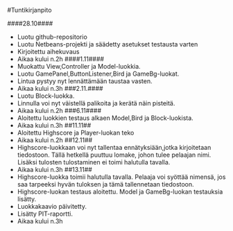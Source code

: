 #Tuntikirjanpito

####28.10####
* Luotu github-repositorio
* Luotu Netbeans-projekti ja säädetty asetukset testausta varten
* Kirjoitettu aihekuvaus
* Aikaa kului n.2h
####1.11####
* Muokattu View,Controller ja Model-luokkia.
* Luotu GamePanel,ButtonListener,Bird ja GameBg-luokat.
* Lintua pystyy nyt lennättämään taustaa vasten.
* Aikaa kului n.3h
###2.11.####
* Luotu Block-luokka.
* Linnulla voi nyt väistellä palikoita ja kerätä näin pisteitä.
* Aikaa kului n.2h
###6.11####
* Aloitettu luokkien testaus alkaen Model,Bird ja Block-luokista.
* Aikaa kului n.3h
##11.11##
* Aloitettu Highscore ja Player-luokan teko
* Aikaa kului n.2h
##12.11##
* Highscore-luokkaan voi nyt tallentaa ennätyksiään,jotka kirjoitetaan tiedostoon. Tällä hetkellä puuttuu lomake, johon tulee pelaajan nimi. Lisäksi tulosten tulostaminen ei toimi halutulla tavalla.
* Aikaa kului n.3h
##13.11##
* Highscore-luokka toimii halutulla tavalla. Pelaaja voi syöttää nimensä, jos saa tarpeeksi hyvän tuloksen ja tämä tallennetaan tiedostoon.
* Highscore-luokan testaus aloitettu. Model ja GameBg-luokan testauksia lisätty.
* Luokkakaavio päivitetty.
* Lisätty PIT-raportti.
* Aikaa kului n.3h

